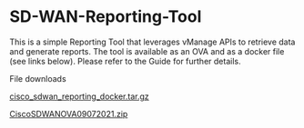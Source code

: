 # SD-WAN-Reporting-Tool
This is a simple Reporting Tool that leverages vManage APIs to retrieve data and generate reports. The tool is available as an OVA and as a docker file (see links below). Please refer to the Guide for further details.

File downloads

[cisco_sdwan_reporting_docker.tar.gz](https://developer.cisco.com/fileMedia/download/568cb4f0-2ffb-32a8-a59f-d0f6f7759cda/)

[CiscoSDWANOVA09072021.zip](https://developer.cisco.com/fileMedia/download/7553c06b-9e09-35b0-b4a1-bcc4b181336d)
